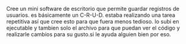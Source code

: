 Cree un mini software de escritorio que permite guardar registros de usuarios. es básicamente un C-R-U-D. estaba realizando una tarea repetitiva así que cree esto para que fuera menos tedioso. lo subi en ejecutable y tambien solo el archivo para que puedan ver el código y realizarle cambios para su gusto.si le ayuda alguien bien por eso. 
